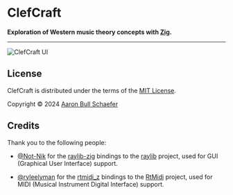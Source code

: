 # ClefCraft

**Exploration of Western music theory concepts with [Zig][].**

[Zig]: https://ziglang.org/

---

![ClefCraft UI](screenshot.avif "User Interface")

## License

ClefCraft is distributed under the terms of the [MIT License](LICENSE).

Copyright &copy; 2024 [Aaron Bull Schaefer](mailto:aaron@elasticdog.com)

[LICENSE]: https://github.com/EarthmanMuons/clefcraft/blob/main/LICENSE

## Credits

Thank you to the following people:

- [@Not-Nik][] for the [raylib-zig][] bindings to the [raylib][] project, used
  for GUI (Graphical User Interface) support.

- [@ryleelyman][] for the [rtmidi_z][] bindings to the [RtMidi][] project, used
  for MIDI (Musical Instrument Digital Interface) support.

[@Not-Nik]: https://github.com/Not-Nik
[@ryleelyman]: https://github.com/ryleelyman
[raylib-zig]: https://github.com/Not-Nik/raylib-zig
[raylib]: https://github.com/raysan5/raylib
[RtMidi]: https://github.com/thestk/rtmidi
[rtmidi_z]: https://github.com/ryleelyman/rtmidi_z

